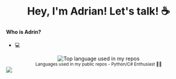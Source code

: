 <h1 align="center">Hey, I'm Adrian! Let's talk! ☕</h1>


<!--About Myself-->
#### Who is Adrin?
- 💻
<!--Programming Languages-->

<!--Language Rating-->
<div align="center">
  <img width="" src="https://github-readme-stats.vercel.app/api/top-langs/?username=Adrin63&layout=compact&hide_title=1&card_width=300" alt="Top language used in my repos" />
  <br />
  <small>Languages used in my public repos - Python/C# Enthusiast ✌🏻</small>
  <br />
</div>

<!--Socials-->
<img src='https://github.com/Adrin63/Adrin63/Socials.gif' align='center'>
